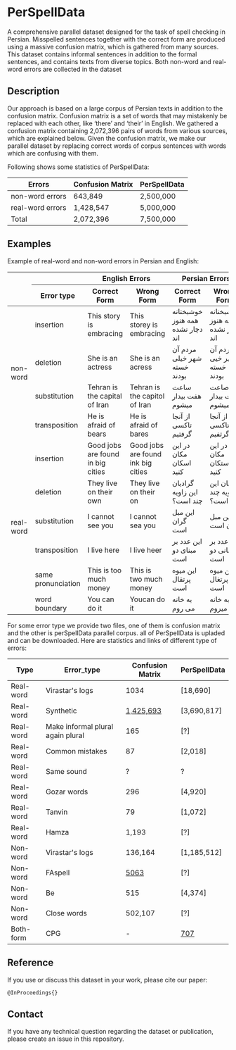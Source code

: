 # PerSpellData

A comprehensive parallel dataset designed for the task of spell checking in Persian. Misspelled sentences together with the correct form are produced using a massive confusion matrix, which is gathered from many sources. This dataset contains informal sentences in addition to the formal sentences, and contains texts from diverse topics. Both non-word and real-word errors are collected in the dataset


## Description

Our approach is based on a large corpus of Persian texts in addition to the confusion matrix. Confusion matrix is a set of words that may mistakenly be replaced with each other, like ‘there’ and ‘their’ in English. We gathered a confusion matrix containing 2,072,396 pairs of words from various sources, which are explained below. Given the confusion matrix, we make our parallel dataset by replacing correct words of corpus sentences with words which are confusing with them.

Following shows some statistics of PerSpellData:

Errors   | Confusion Matrix | PerSpellData|
---------|------------------|-------------|
non-word errors | 643,849     |2,500,000|
real-word errors| 1,428,547   |5,000,000|
Total           | 2,072,396   |7,500,000|


## Examples

Example of real-word and non-word errors in Persian and English:


<table>
    <thead>
        <tr>
	    <th rowspan=2></th>
	    <th></th>
            <th colspan=2>English Errors</th>
            <th colspan=2 >Persian Errors</th>
        </tr>
	     <th>Error type</th>
	     <th>Correct Form</th>
	     <th>Wrong Form</th>
	     <th>Correct Form</th>
	     <th>Wrong Form</th>
	<tr>
	</tr>
    </thead>
    <tbody>
        <tr>
            <td rowspan=4>non-word</td>
            <td>insertion</td>
	    <td>This story is embracing</td>
	    <td>This storey is embracing </td>
	    <td>خوشبختانه همه هنوز دچار نشده اند </td>
	    <td>خوشبخنانه همه هنوز دچار نشده اند</td>
        </tr>
        <tr>
            <td>deletion</td>
            <td>She is an actress </td>
	    <td>She is an acress</td>
	    <td>مردم آن شهر خیلی خسته بودند</td>
	    <td>مردم آن شهر خیی خسته بودند</td>
        </tr>
     <tr>
            <td>substitution</td>
            <td>Tehran is the capital of Iran </td>
	    <td>Tehran is the capitol of Iran</td>
	    <td>ساعت هفت بیدار میشوم </td>
	    <td>صاعت هفت بیدار میشوم</td>
        </tr>
     <tr>
            <td>transposition</td>
            <td>He is afraid of bears </td>
	    <td>He is afraid of bares</td>
	    <td>از آنجا تاکسی گرفتیم</td>
	    <td>از آنجا تاکسی گرتفیم</td>
        </tr>
        <tr>
            <td rowspan=6>real-word</td>
	    <td>insertion</td>
	    <td>Good jobs are found in big cities</td>
            <td>Good jobs are found ink big cities</td>
	    <td>در این مکان اسکان کنید</td>
	    <td>در این مکان استکان کنید</td>
	    <td></td>
        </tr>
	<tr>
	    <td>deletion</td>
	    <td>They live on their own</td>
            <td>They live on their on</td>
	    <td>گرادیان این زاویه چند است؟</td>
	    <td>گدایان این زاویه چند است؟</td>
        </tr>
	<tr>
	    <td>substitution</td>
            <td>I cannot see you</td>
	    <td>I cannot sea you</td>
	    <td>این مبل گران است</td>
	    <td>این مبل میان است</td>
        </tr>
	<tr>
	    <td>transposition</td>
            <td>I live here</td>
	    <td>I live heer</td>
	    <td>این عدد بر مبنای دو است</td>
	    <td>ین عدد بر مبانی دو است</td>
        </tr>
	<tr>
	    <td>same pronunciation</td>
            <td>This is too much money</td>
	    <td>This is two much money</td>
	    <td>این میوه پرتقال است</td>
	    <td>این میوه پرتغال است</td>
        </tr>
	<tr>
	    <td>word boundary </td>
            <td>You can do it </td>
	    <td>Youcan do it</td>
	    <td>به خانه می روم</td>
	    <td>به خانه میروم</td>
        </tr>
    </tbody>
</table>


For some error type we provide two files, one of them is confusion matrix and the other is perSpellData parallel corpus.
all of PerSpellData is upladed and can be downloaded.
Here are statistics and links of different type of errors:

Type |Error_type | Confusion Matrix | PerSpellData |
---------|---------|------------|-----------|
Real-word |Virastar's logs  			| 1034	 	| [18,690]	|
Real-word |Synthetic  				| [1,425,693](https://github.com/rominaoji/PerSpellData/blob/main/confusion_matrix/real-word/final_confusion_real.csv) 	| [3,690,817]		|
Real-word |Make informal plural again plural 	| 165		| [?] 		|
Real-word |Common mistakes 			| 87		| [2,018] 	|
Real-word |Same sound 				| ? 		| ?		|
Real-word |Gozar words 				| 296	 	| [4,920] 	|
Real-word |Tanvin 				| 79	  	| [1,072] 	|
Real-word |Hamza 				| 1,193		| [?] 		|
Non-word  |Virastar's logs  			| 136,164 	| [1,185,512]	|
Non-word  |FAspell  				| [5063](https://www.kaggle.com/rtatman/faspell) 	| [?]		|
Non-word  |Be 					| 515		| [4,374] 	|
Non-word  |Close words  			| 502,107 	| [?] 		|
Both-form |CPG  				| - 		| [707](https://github.com/rominaoji/PerSpellData/tree/main/dehkhoda)	|


## Reference 

If you use or discuss this dataset in your work, please cite our paper:

```
@InProceedings{}
```

## Contact

If you have any technical question regarding the dataset or publication, please
create an issue in this repository.

